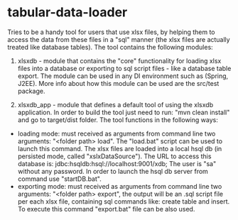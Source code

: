 # tabular-data-loader
Tries to be a handy tool for users that use xlsx files, by helping them to access the data from these files in a "sql" manner (the xlsx files are actually treated like database tables). 
The tool contains the following modules: 

1. xlsxdb - module that contains the "core" functionality for loading xlsx files into a database or exporting to sql script files - like a database table export. The module can be used in any DI environment such as (Spring, J2EE). More info about how this module can be used are the src/test package.

2. xlsxdb_app - module that defines a default tool of using the xlsxdb application.  In order to build the tool just need to run: "mvn clean install" and go to target/dist folder. 
The tool functions in the following ways:
 - loading mode: must received as arguments from command line two arguments: "\<folder path\> load". The "load.bat" script can be used to launch this command.
 The xlsx files are loaded into a local hsql db (in persisted mode, called "xslxDataSource"). The URL to access this database is: jdbc:hsqldb:hsql://localhost:9001/xdb; The user is "sa" without any password. In order to launch the hsql db server from command use "startDB.bat".
 - exporting mode: must received as arguments from command line two arguments: "\<folder path\> export", the output will be an .sql script file per each xlsx file, containing sql commands like: create table and insert. To execute this command "export.bat" file can be also used.
